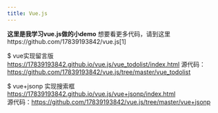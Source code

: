 ```yaml
---
title: Vue.js
---
```

**这里是我学习vue.js做的小demo**
想要看更多代码，请到这里https://github.com/17839193842/vue.js[1]

$ vue实现留言版   https://17839193842.github.io/vue.js/vue_todolist/index.html
源代码：https://github.com/17839193842/vue.js/tree/master/vue_todolist


$ vue+jsonp 实现搜索框  https://17839193842.github.io/vue.js/vue+jsonp/index.html  
源代码：https://github.com/17839193842/vue.js/tree/master/vue+jsonp
